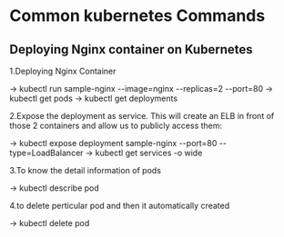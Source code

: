 # Common kubernetes Commands

Deploying Nginx container on Kubernetes
-----------------------------------------
1.Deploying Nginx Container

  -> kubectl run sample-nginx --image=nginx --replicas=2 --port=80
  -> kubectl get pods
  -> kubectl get deployments
  
2.Expose the deployment as service. This will create an ELB in front of those 2 containers and allow us to publicly access them:

 -> kubectl expose deployment sample-nginx --port=80 --type=LoadBalancer
 -> kubectl get services -o wide
 
 
3.To know the detail information of pods

 -> kubectl describe pod <podname>
  
4.to delete perticular pod and then it automatically created

 -> kubectl delete pod <podname>
 
 
 
 




   
